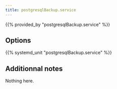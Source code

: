 ```yaml
---
title: postgresqlBackup.service
---
```


{{% provided_by "postgresqlBackup.service" %}}

## Options

{{% systemd_unit "postgresqlBackup.service" %}}

## Additionnal notes

Nothing here.